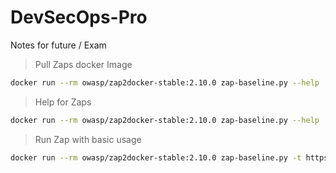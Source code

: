 # DevSecOps-Pro
Notes for future / Exam

> Pull Zaps docker Image
```bash
docker run --rm owasp/zap2docker-stable:2.10.0 zap-baseline.py --help
```

> Help for Zaps
```bash
docker run --rm owasp/zap2docker-stable:2.10.0 zap-baseline.py --help
```
> Run Zap with basic usage
```bash
docker run --rm owasp/zap2docker-stable:2.10.0 zap-baseline.py -t https://prod-eggkd08x.lab.practical-devsecops.training
```
